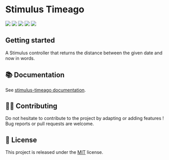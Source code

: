 # Stimulus Timeago

[![](https://img.shields.io/npm/d18m/%40stimulus-components%2Ftimeago)](https://www.npmjs.com/package/@stimulus-components/timeago)
[![](https://img.shields.io/npm/v/%40stimulus-components%2Ftimeago)](https://www.npmjs.com/package/@stimulus-components/timeago)
[![](https://github.com/stimulus-components/stimulus-timeago/workflows/Lint/badge.svg)](https://github.com/stimulus-components/stimulus-timeago)
[![](https://github.com/stimulus-components/stimulus-timeago/workflows/Test/badge.svg)](https://github.com/stimulus-components/stimulus-timeago)
[![](https://img.shields.io/github/license/stimulus-components/stimulus-timeago.svg)](https://github.com/stimulus-components/stimulus-timeago)

## Getting started

A Stimulus controller that returns the distance between the given date and now in words.

## 📚 Documentation

See [stimulus-timeago documentation](https://www.stimulus-components.com/docs/stimulus-timeago/).

## 👷‍♂️ Contributing

Do not hesitate to contribute to the project by adapting or adding features ! Bug reports or pull requests are welcome.

## 📝 License

This project is released under the [MIT](http://opensource.org/licenses/MIT) license.
